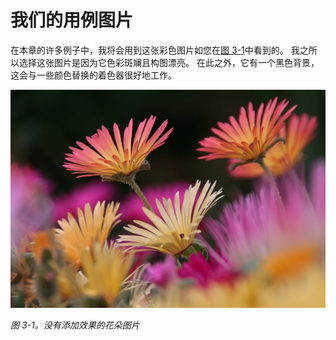 # 我们的用例图片

在本章的许多例子中，我将会用到这张彩色图片如您在[图 3-1](04_color_modification.md)中看到的。
我之所以选择这张图片是因为它色彩斑斓且构图漂亮。
在此之外，它有一个黑色背景，这会与一些颜色替换的着色器很好地工作。

![Flower photo with no effect applied](images/image-3-1.png)

*图 3-1。没有添加效果的花朵图片*